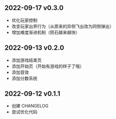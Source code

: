 ## 2022-09-17 v0.3.0

- 优化玩家控制
- 改变玩家出界行为（从原来的异侧飞出改为同侧弹出）
- 增加难度渐进机制（陨石越来越快）

## 2022-09-13 v0.2.0

- 添加游戏结束页
- 添加开始页（开始有游戏的样子了哦）
- 添加音效
- 添加分数系统

## 2022-09-12 v0.1.1

- 创建 CHANGELOG
- 尝试优化代码
